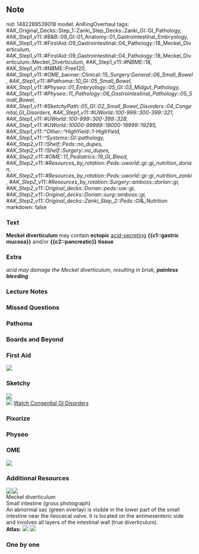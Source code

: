 ## Note
nid: 1482289539018
model: AnKingOverhaul
tags: #AK_Original_Decks::Step_1::Zanki_Step_Decks::Zanki_GI::GI_Pathology, #AK_Step1_v11::#B&B::09_GI::01_Anatomy::01_Gastrointestinal_Embryology, #AK_Step1_v11::#FirstAid::09_Gastrointestinal::04_Pathology::18_Meckel_Diverticulum, #AK_Step1_v11::#FirstAid::09_Gastrointestinal::04_Pathology::18_Meckel_Diverticulum::Meckel_Diverticulum, #AK_Step1_v11::#NBME::18, #AK_Step1_v11::#NBME::Free120, #AK_Step1_v11::#OME_banner::Clinical::15_Surgery:_General::06_Small_Bowel, #AK_Step1_v11::#Pathoma::10_GI::05_Small_Bowel, #AK_Step1_v11::#Physeo::01_Embryology::05_GI::03_Midgut_Pathology, #AK_Step1_v11::#Physeo::11_Pathology::06_Gastrointestinal_Pathology::05_Small_Bowel, #AK_Step1_v11::#SketchyPath::05_GI::02_Small_Bowel_Disorders::04_Congenital_GI_Disorders, #AK_Step1_v11::#UWorld::100-999::300-399::321, #AK_Step1_v11::#UWorld::100-999::300-399::328, #AK_Step1_v11::#UWorld::10000-99999::19000-19999::19295, #AK_Step1_v11::^Other::^HighYield::1-HighYield, #AK_Step1_v11::^Systems::GI::pathology, #AK_Step2_v11::!Shelf::Peds::no_dupes, #AK_Step2_v11::!Shelf::Surgery::no_dupes, #AK_Step2_v11::#OME::11_Pediatrics::19_GI_Bleed, #AK_Step2_v11::#Resources_by_rotation::Peds::uworld::gi::gi_nutrition_dorian, #AK_Step2_v11::#Resources_by_rotation::Peds::uworld::gi::gi_nutrition_zanki, #AK_Step2_v11::#Resources_by_rotation::Surgery::amboss::dorian::gi, #AK_Step2_v11::Original_decks::Dorian::peds::uw::gi, #AK_Step2_v11::Original_decks::Dorian::surg::amboss::gi, #AK_Step2_v11::Original_decks::Zanki_Step_2::Peds::GI_&_Nutrition
markdown: false

### Text
<div>
  <b>Meckel diverticulum</b> may contain <b>ectopic</b>
  <u>acid-secreting</u> <b>{{c1::gastric mucosa}}</b> and/or
  <b>{{c2::pancreatic}}</b> <b>tissue</b>
</div>

### Extra
<i>acid may damage the <span data-markjs="true" class=
"amboss-mark amboss-mark-single" data-phrase-id="Oy0I2i"
data-phrase-term="Meckel diverticulum" id="mark-3">Meckel
diverticulum</span>, resulting in brisk, <b>painless</b>
<b>bleeding</b></i>

### Lecture Notes


### Missed Questions


### Pathoma


### Boards and Beyond


### First Aid
<img src="tmpMBz3CI.png">

### Sketchy
<div><img src=
"Screen%20Shot%202020-01-12%20at%201.55.51%20PM.JPG"></div><img src="Zoverall%20picture%20(43)_1566160514431.JPG">
<a href=
"https://dashboard.sketchy.com/study/medical/courses/medical-pathophysiology/units/medical-pathophysiology-gi/videos/medical-pathophysiology-gi-small-bowel-disorders-congenital-gi-disorders?utm_source=anki&utm_medium=partnership&utm_campaign=february_update&utm_content=medical">
Watch Congenital GI Disorders</a>

### Pixorize


### Physeo


### OME
<div class="ome-widget">
  <a href=
  "https://onlinemeded.org/spa/surgery-general/small-bowel/acquire?ref=anki">
  <img src="_OME_AnkiFlashcards_Lesson_2.png"></a>
</div>

### Additional Resources
<div><img src="big_5a845ea68059a.jpg" class="resizer"><img src=
"5a845ea68059a.jpg" class="resizer"></div>
<div>
  <div>
    <div>
      Meckel diverticulum
    </div>
  </div>
  <div>
    <div>
      <div>
        Small intestine (gross photograph)
      </div>
      <div>
        An abnormal sac (green overlay) is visible in the lower
        part of the small intestine near the ileocecal valve. It is
        located on the antimesenteric side and involves all layers
        of the intestinal wall (true diverticulum).
      </div>
    </div>
  </div>
</div><b>Atlas:</b> <img src="tmphuw1Er.png" class="resizer">
<img src="scmheckel.png" style="" class="resizer">

### One by one

